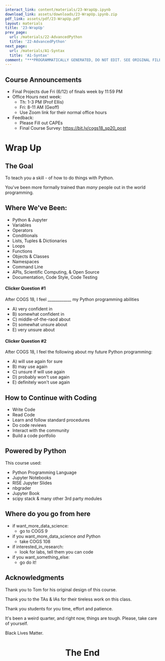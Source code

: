 ```yaml
---
interact_link: content/materials/23-WrapUp.ipynb
download_link: assets/downloads/23-WrapUp.ipynb.zip
pdf_link: assets/pdf/23-WrapUp.pdf
layout: materials
title: '23-WrapUp'
prev_page:
  url: /materials/22-AdvancedPython
  title: '22-AdvancedPython'
next_page:
  url: /materials/A1-Syntax
  title: 'A1-Syntax'
comment: "***PROGRAMMATICALLY GENERATED, DO NOT EDIT. SEE ORIGINAL FILES IN /content***"
---
```

## Course Announcements

- Final Projects due Fri (6/12) of finals week by 11:59 PM
- Office Hours next week:
    - Th: 1-3 PM (Prof Ellis)
    - Fri: 8-11 AM (Geoff)
    - Use Zoom link for their normal office hours
- Feedback:
    - Please Fill out CAPEs
    - Final Course Survey: https://bit.ly/cogs18_sp20_post

# Wrap Up

## The Goal

To teach you a skill - of how to do things with Python.

You've been more formally trained than *many* people out in the world programming.

## Where We've Been:

- Python & Jupyter
- Variables
- Operators
- Conditionals
- Lists, Tuples & Dictionaries
- Loops
- Functions
- Objects & Classes
- Namespaces
- Command Line
- APIs, Scientific Computing, & Open Source
- Documentation, Code Style, Code Testing

#### Clicker Question #1

After COGS 18, I feel \_\_\_\_\_\_\_\_\_\_\_\_ my Python programming abilities

- A) very confident in
- B) somewhat confident in
- C) middle-of-the-raod about
- D) somewhat unsure about
- E) very unsure about


#### Clicker Question #2

After COGS 18, I feel the following about my future Python programming:

- A) will use again for sure
- B) may use again
- C) unsure if will use again
- D) probably won't use again
- E) definitely won't use again


## How to Continue with Coding

- Write Code
- Read Code
- Learn and follow standard procedures
- Do code reviews
- Interact with the community
- Build a code portfolio

## Powered by Python

This course used:
- Python Programming Language
- Jupyter Notebooks
- RISE Jupyter Slides
- nbgrader
- Jupyter Book
- scipy stack & many other 3rd party modules

## Where do you go from here

- if want_more_data_science:
    - go to COGS 9
- if you want_more_data_science *and* Python
    - take COGS 108
- if interested_in_research:
    - look for labs, tell them you can code
- if you want_something_else:
    - go do it!

## Acknowledgments

Thank you to Tom for his original design of this course.

Thank you to the TAs & IAs for their tireless work on this class.

Thank you students for you time, effort and patience. 

It's been a weird quarter, and right now, things are tough. Please, take care of yourself.

Black Lives Matter.

<center><h1> The End 
